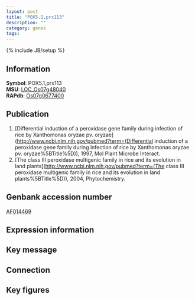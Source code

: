 ```yaml
---
layout: post
title: "POX5.1,prx113"
description: ""
category: genes
tags: 
---
```

{% include JB/setup %}

## Information
__Symbol__: POX5.1,prx113  
__MSU__: [LOC_Os07g48040](http://rice.plantbiology.msu.edu/cgi-bin/ORF_infopage.cgi?orf=LOC_Os07g48040)  
__RAPdb__: [Os07g0677400](http://rapdb.dna.affrc.go.jp/viewer/gbrowse_details/irgsp1?name=Os07g0677400)  

## Publication
1. [Differential induction of a peroxidase gene family during infection of rice by Xanthomonas oryzae pv. oryzae](http://www.ncbi.nlm.nih.gov/pubmed?term=(Differential induction of a peroxidase gene family during infection of rice by Xanthomonas oryzae pv. oryzae%5BTitle%5D)), 1997, Mol Plant Microbe Interact.
2. [The class III peroxidase multigenic family in rice and its evolution in land plants](http://www.ncbi.nlm.nih.gov/pubmed?term=(The class III peroxidase multigenic family in rice and its evolution in land plants%5BTitle%5D)), 2004, Phytochemistry.

## Genbank accession number
[AF014469](http://www.ncbi.nlm.nih.gov/nuccore/AF014469)

## Expression information

## Key message

## Connection

## Key figures


